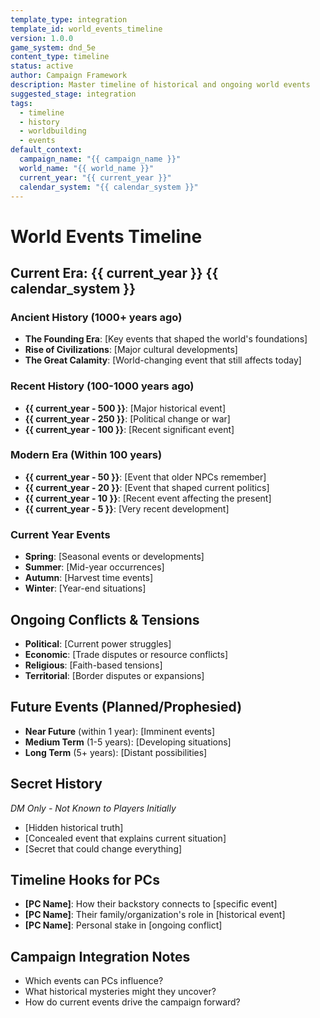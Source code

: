 ```yaml
---
template_type: integration
template_id: world_events_timeline
version: 1.0.0
game_system: dnd_5e
content_type: timeline
status: active
author: Campaign Framework
description: Master timeline of historical and ongoing world events
suggested_stage: integration
tags: 
  - timeline
  - history
  - worldbuilding
  - events
default_context:
  campaign_name: "{{ campaign_name }}"
  world_name: "{{ world_name }}"
  current_year: "{{ current_year }}"
  calendar_system: "{{ calendar_system }}"
---
```


# World Events Timeline

## Current Era: {{ current_year }} {{ calendar_system }}

### Ancient History (1000+ years ago)
- **The Founding Era**: [Key events that shaped the world's foundations]
- **Rise of Civilizations**: [Major cultural developments]
- **The Great Calamity**: [World-changing event that still affects today]

### Recent History (100-1000 years ago)
- **{{ current_year - 500 }}**: [Major historical event]
- **{{ current_year - 250 }}**: [Political change or war]
- **{{ current_year - 100 }}**: [Recent significant event]

### Modern Era (Within 100 years)
- **{{ current_year - 50 }}**: [Event that older NPCs remember]
- **{{ current_year - 20 }}**: [Event that shaped current politics]
- **{{ current_year - 10 }}**: [Recent event affecting the present]
- **{{ current_year - 5 }}**: [Very recent development]

### Current Year Events
- **Spring**: [Seasonal events or developments]
- **Summer**: [Mid-year occurrences]
- **Autumn**: [Harvest time events]
- **Winter**: [Year-end situations]

## Ongoing Conflicts & Tensions
- **Political**: [Current power struggles]
- **Economic**: [Trade disputes or resource conflicts]
- **Religious**: [Faith-based tensions]
- **Territorial**: [Border disputes or expansions]

## Future Events (Planned/Prophesied)
- **Near Future** (within 1 year): [Imminent events]
- **Medium Term** (1-5 years): [Developing situations]
- **Long Term** (5+ years): [Distant possibilities]

## Secret History
*DM Only - Not Known to Players Initially*
- [Hidden historical truth]
- [Concealed event that explains current situation]
- [Secret that could change everything]

## Timeline Hooks for PCs
- **[PC Name]**: How their backstory connects to [specific event]
- **[PC Name]**: Their family/organization's role in [historical event]
- **[PC Name]**: Personal stake in [ongoing conflict]

## Campaign Integration Notes
- Which events can PCs influence?
- What historical mysteries might they uncover?
- How do current events drive the campaign forward?